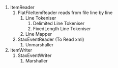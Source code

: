 1. ItemReader
    1. FlatFileItemReader reads from file line by line
        1. Line Tokeniser
            1. Delimited Line Tokeniser
            2. FixedLength Line Tokeniser
        2. Line Mapper
    2. StaxEventReader (To Read xml)
        1. Unmarshaller
2. ItemWriter
    1. StaxEventWriter
        1. Marshaller